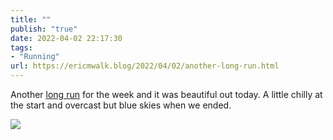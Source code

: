 ```yaml
---
title: ""
publish: "true"
date: 2022-04-02 22:17:30
tags:
- "Running"
url: https://ericmwalk.blog/2022/04/02/another-long-run.html
---
```

Another [long run](http://www.strava.com/activities/6921816236) for the week and it was beautiful out today. A little chilly at the start and overcast but blue skies when we ended.



![](https://ericmwalk.blog/uploads/2022/2ab84f4f8e.jpg)